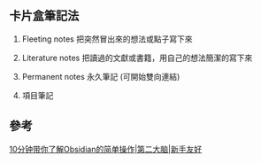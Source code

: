 
## 卡片盒筆記法

1. Fleeting notes
	把突然冒出來的想法或點子寫下來

2. Literature notes
	把讀過的文獻或書籍，用自己的想法簡潔的寫下來

3. Permanent notes
	永久筆記 
	(可開始雙向連結)

4. 項目筆記

## 參考
[10分钟带你了解Obsidian的简单操作|第二大脑|新手友好](https://www.youtube.com/watch?v=q_qIfcmTlf4&list=PL6lG8JuILFcJxdD8D7_h59JgO01F8FmU7&index=7&ab_channel=Lillian%E5%88%98)

